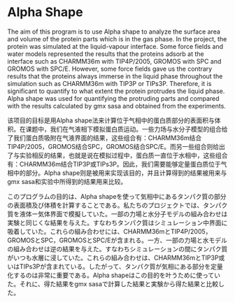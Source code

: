 # Alpha Shape
The aim of this program is to use Alpha shape to analyze the surface area and volume of the protein parts which is in the gas phase. In the project, the protein was simulated at the liquid-vapour interface. Some force fields and water models represented the results that the proteins adsorb at the interface such as CHARMM36m with TIP4P/2005, GROMOS with SPC and GROMOS with SPC/E. However, some force fields gave us the contrary results that the proteins always immerse in the liquid phase throughout the simulation such as CHARMM36m with TIP3P or TIPs3P. Therefore, it is significant to quantify to what extent the protein protrudes the liquid phase. Alpha shape was used for quantifying the protruding parts and compared with the results calculated by gmx sasa and obtained from the experiments.

该项目的目标是用Alpha shape法来计算位于气相中的蛋白质部分的表面积与体积。在课题中，我们在气液相下模拟蛋白质运动。一些力场与水分子模型的组合给了我们蛋白质吸附在气液界面的结果，这些组合有：CHARMM36m结合TIP4P/2005，GROMOS结合SPC，GROMOS结合SPC/E。而另一些组合则给出了与实验相反的结果，也就是说在模拟过程中，蛋白质一直位于水相中，这些组合有：CHARMM36m结合TIP3P或TIPs3P。因此，我们需要能够定量蛋白质位于气相中的部分。Alpha shape则是被用来实现该目的，并且计算得到的结果被用来与gmx sasa和实验中所得到的结果用来比较。

このプログラムの目的は、Alpha shapeを使って気相中にあるタンパク質の部分の表面積及び体積を計算することである。私たちのプロジェクトでは、タンパク質を液体ー気体界面で模擬していた。一部の力場と水分子モデルの組み合わせは実験と同じくな結果を与えた。すなわちタンパク質はシミュレーション中界面に吸着していた。これらの組み合わせには、CHARMM36mとTIP4P/2005，GROMOSとSPC，GROMOSとSPC/Eが含まれる。一方、一部の力場と水モデルの組み合わせは逆の結果を与えた。すなわちシミュレーションの間にタンパク質がいつも水層に浸していた。これらの組み合わせは、CHARMM36mとTIP3P或いはTIPs3Pが含まれている。したがって、タンパク質が気相にある部分を定量化するのは非常に重要である。Alpha shapeはこの目的を叶うために使っていた。それに、得た結果をgmx sasaで計算した結果と実験から得た結果と比較した。
